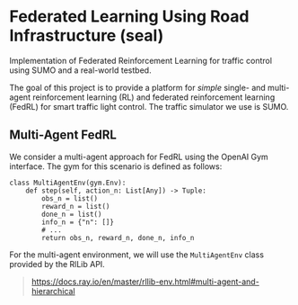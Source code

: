# Federated Learning Using Road Infrastructure (seal)
Implementation of Federated Reinforcement Learning for traffic control using SUMO and a real-world testbed.

The goal of this project is to provide a platform for *simple* single- and multi-agent reinforcement learning (RL) and federated reinforcement learning (FedRL) for smart traffic light control. The traffic simulator we use is SUMO.

## Multi-Agent FedRL
We consider a multi-agent approach for FedRL using the OpenAI Gym interface. The gym for this scenario is defined as follows:
```
class MultiAgentEnv(gym.Env):
    def step(self, action_n: List[Any]) -> Tuple:
        obs_n = list()
        reward_n = list()
        done_n = list()
        info_n = {"n": []}
        # ...
        return obs_n, reward_n, done_n, info_n
```
For the multi-agent environment, we will use the `MultiAgentEnv` class provided by the RlLib API.
> https://docs.ray.io/en/master/rllib-env.html#multi-agent-and-hierarchical